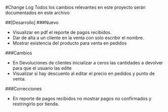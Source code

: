 #Change Log
Todos los cambios relevantes en este proyecto serán documentados en este archivo

##[Desarrollo]
###Nuevo
- Visualizar en pdf el reporte de pagos recibidos.
- Dar de alta a un cliente en la venta con solo escribir el nombre.
- Mostrar existencia del producto para venta en pedidos

###Cambios
- En Devoluciones de clientes inicializar a ceros las cantidades a devolver para que el usuario las edite
- Visualizar si hay descuento al editar el precio en pedidos y punto de venta.

###Correcciones
- En reporte de pagos recibidos no mostrar pagos no confirmados y restringirlo por tienda.
